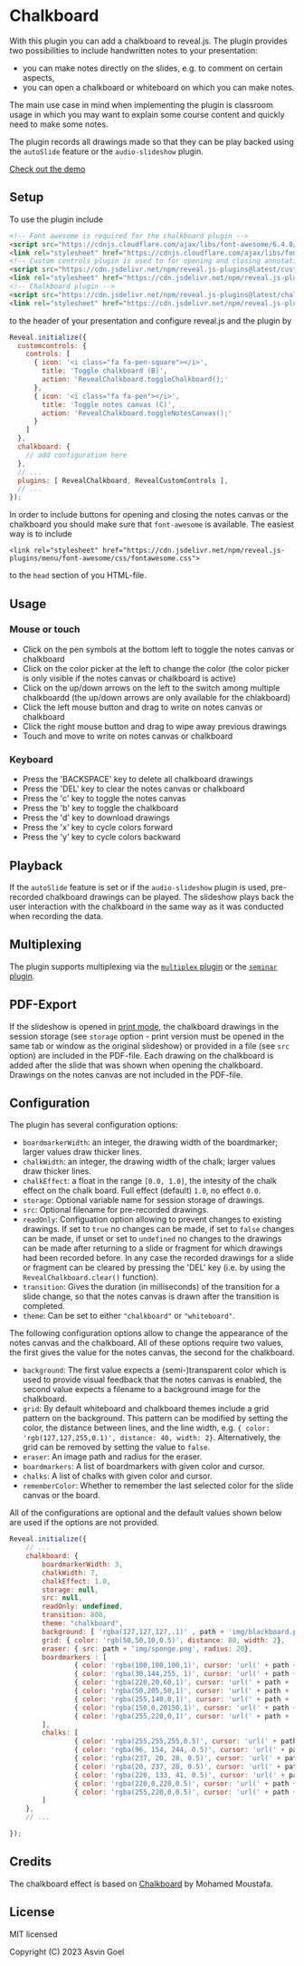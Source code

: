 # Chalkboard

With this plugin you can add a chalkboard to reveal.js. The plugin provides two possibilities to include handwritten notes to your presentation:

- you can make notes directly on the slides, e.g. to comment on certain aspects,
- you can open a chalkboard or whiteboard on which you can make notes.

The main use case in mind when implementing the plugin is classroom usage in which you may want to explain some course content and quickly need to make some notes.

The plugin records all drawings made so that they can be play backed using the `autoSlide` feature or the `audio-slideshow` plugin.


[Check out the demo](https://rajgoel.github.io/reveal.js-demos/?topic=chalkboard)

## Setup

To use the plugin include
```html
<!-- Font awesome is required for the chalkboard plugin -->
<script src="https://cdnjs.cloudflare.com/ajax/libs/font-awesome/6.4.0/js/all.min.js"></script>
<link rel="stylesheet" href="https://cdnjs.cloudflare.com/ajax/libs/font-awesome/6.4.0/css/all.min.css">
<!-- Custom controls plugin is used to for opening and closing annotation modes. -->
<script src="https://cdn.jsdelivr.net/npm/reveal.js-plugins@latest/customcontrols/plugin.js"></script>
<link rel="stylesheet" href="https://cdn.jsdelivr.net/npm/reveal.js-plugins@latest/customcontrols/style.css">
<!-- Chalkboard plugin -->
<script src="https://cdn.jsdelivr.net/npm/reveal.js-plugins@latest/chalkboard/plugin.js"></script>
<link rel="stylesheet" href="https://cdn.jsdelivr.net/npm/reveal.js-plugins@latest/chalkboard/style.css">
```
to the header of your presentation and configure reveal.js and the plugin by

```js
Reveal.initialize({
  customcontrols: {
    controls: [
      { icon: '<i class="fa fa-pen-square"></i>',
        title: 'Toggle chalkboard (B)',
        action: 'RevealChalkboard.toggleChalkboard();'
      },
      { icon: '<i class="fa fa-pen"></i>',
        title: 'Toggle notes canvas (C)',
        action: 'RevealChalkboard.toggleNotesCanvas();'
      }
    ]
  },
  chalkboard: {
    // add configuration here
  },
  // ...
  plugins: [ RevealChalkboard, RevealCustomControls ],
  // ...
});
```

In order to include buttons for opening and closing the notes canvas or the chalkboard you should make sure that `font-awesome` is available. The easiest way is to include
```
<link rel="stylesheet" href="https://cdn.jsdelivr.net/npm/reveal.js-plugins/menu/font-awesome/css/fontawesome.css">
```
to the ```head``` section of you HTML-file.

## Usage

### Mouse or touch
- Click on the pen symbols at the bottom left to toggle the notes canvas or chalkboard
- Click on the color picker at the left to change the color (the color picker is only visible if the notes canvas or chalkboard is active)
- Click on the up/down arrows on the left to the switch among multiple chalkboardd (the up/down arrows are only available for the chlakboard)
- Click the left mouse button and drag to write on notes canvas or chalkboard
- Click the right mouse button and drag to wipe away previous drawings
- Touch and move to write on notes canvas or chalkboard

### Keyboard
- Press the 'BACKSPACE' key to delete all chalkboard drawings
- Press the 'DEL' key to clear the notes canvas or chalkboard
- Press the 'c' key to toggle the notes canvas
- Press the 'b' key to toggle the chalkboard
- Press the 'd' key to download drawings
- Press the 'x' key to cycle colors forward
- Press the 'y' key to cycle colors backward

## Playback

If the `autoSlide` feature is set or if the `audio-slideshow` plugin is used, pre-recorded chalkboard drawings can be played. The slideshow plays back the user interaction with the chalkboard in the same way as it was conducted when recording the data.

## Multiplexing

The plugin supports multiplexing via the [`multiplex` plugin](https://github.com/reveal/multiplex) or the [`seminar` plugin](https://github.com/rajgoel/reveal.js-plugins/tree/master/seminar).

## PDF-Export

If the slideshow is opened in [print mode](https://revealjs.com/pdf-export/), the chalkboard drawings in the session storage (see `storage` option - print version must be opened in the same tab or window as the original slideshow) or provided in a file (see `src` option) are included in the PDF-file. Each drawing on the chalkboard is added after the slide that was shown when opening the chalkboard. Drawings on the notes canvas are not included in the PDF-file.


## Configuration

The plugin has several configuration options:

- ```boardmarkerWidth```: an integer, the drawing width of the boardmarker; larger values draw thicker lines.
- ```chalkWidth```: an integer, the drawing width of the chalk; larger values draw thicker lines.
- ```chalkEffect```: a float in the range ```[0.0, 1.0]```, the intesity of the chalk effect on the chalk board. Full effect (default) ```1.0```, no effect ```0.0```.
- ```storage```: Optional variable name for session storage of drawings.
- ```src```: Optional filename for pre-recorded drawings.
- ```readOnly```: Configuation option allowing to prevent changes to existing drawings. If set to ```true``` no changes can be made, if set to ```false``` changes can be made, if unset or set to ```undefined``` no changes to the drawings can be made after returning to a slide or fragment for which drawings had been recorded before. In any case the recorded drawings for a slide or fragment can be cleared by pressing the 'DEL' key (i.e. by using the ```RevealChalkboard.clear()``` function).
- ```transition```: Gives the duration (in milliseconds) of the transition for a slide change, so that the notes canvas is drawn after the transition is completed.
- ```theme```: Can be set to either ```"chalkboard"``` or ```"whiteboard"```.

The following configuration options allow to change the appearance of the notes canvas and the chalkboard. All of these options require two values, the first gives the value for the notes canvas, the second for the chalkboard.

- ```background```: The first value expects a (semi-)transparent color which is used to provide visual feedback that the notes canvas is enabled, the second value expects a filename to a background image for the chalkboard.
- ```grid```: By default whiteboard and chalkboard themes include a grid pattern on the background. This pattern can be modified by setting the color, the distance between lines, and the line width, e.g. ```{ color: 'rgb(127,127,255,0.1)', distance: 40, width: 2}```. Alternatively, the grid can be removed by setting the value to ```false```.
- ```eraser```: An image path and radius for the eraser.
- ```boardmarkers```: A list of boardmarkers with given color and cursor.
- ```chalks```: A list of chalks with given color and cursor.
- ```rememberColor```: Whether to remember the last selected color for the slide canvas or the board.

All of the configurations are optional and the default values shown below are used if the options are not provided.

```javascript
Reveal.initialize({
	// ...
    chalkboard: {
        boardmarkerWidth: 3,
        chalkWidth: 7,
        chalkEffect: 1.0,
        storage: null,
        src: null,
        readOnly: undefined,
        transition: 800,
        theme: "chalkboard",
        background: [ 'rgba(127,127,127,.1)' , path + 'img/blackboard.png' ],
        grid: { color: 'rgb(50,50,10,0.5)', distance: 80, width: 2},
        eraser: { src: path + 'img/sponge.png', radius: 20},
        boardmarkers : [
                { color: 'rgba(100,100,100,1)', cursor: 'url(' + path + 'img/boardmarker-black.png), auto'},
                { color: 'rgba(30,144,255, 1)', cursor: 'url(' + path + 'img/boardmarker-blue.png), auto'},
                { color: 'rgba(220,20,60,1)', cursor: 'url(' + path + 'img/boardmarker-red.png), auto'},
                { color: 'rgba(50,205,50,1)', cursor: 'url(' + path + 'img/boardmarker-green.png), auto'},
                { color: 'rgba(255,140,0,1)', cursor: 'url(' + path + 'img/boardmarker-orange.png), auto'},
                { color: 'rgba(150,0,20150,1)', cursor: 'url(' + path + 'img/boardmarker-purple.png), auto'},
                { color: 'rgba(255,220,0,1)', cursor: 'url(' + path + 'img/boardmarker-yellow.png), auto'}
        ],
        chalks: [
                { color: 'rgba(255,255,255,0.5)', cursor: 'url(' + path + 'img/chalk-white.png), auto'},
                { color: 'rgba(96, 154, 244, 0.5)', cursor: 'url(' + path + 'img/chalk-blue.png), auto'},
                { color: 'rgba(237, 20, 28, 0.5)', cursor: 'url(' + path + 'img/chalk-red.png), auto'},
                { color: 'rgba(20, 237, 28, 0.5)', cursor: 'url(' + path + 'img/chalk-green.png), auto'},
                { color: 'rgba(220, 133, 41, 0.5)', cursor: 'url(' + path + 'img/chalk-orange.png), auto'},
                { color: 'rgba(220,0,220,0.5)', cursor: 'url(' + path + 'img/chalk-purple.png), auto'},
                { color: 'rgba(255,220,0,0.5)', cursor: 'url(' + path + 'img/chalk-yellow.png), auto'}
        ]
    },
    // ...

});
```

## Credits

The chalkboard effect is based on [Chalkboard](https://github.com/mmoustafa/Chalkboard) by Mohamed Moustafa.

## License

MIT licensed

Copyright (C) 2023 Asvin Goel
